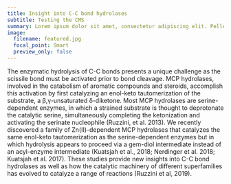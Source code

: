 ```yaml
---
title: Insight into C-C bond hydrolases
subtitle: Testing the CMS
summary: Lorem ipsum dolor sit amet, consectetur adipiscing elit. Pellentesque efficitur tellus eget tellus cursus pharetra. Maecenas eu ex libero.
image:
  filename: featured.jpg
  focal_point: Smart
  preview_only: false
---
```

The enzymatic hydrolysis of C-C bonds presents a unique challenge as the scissile bond must be activated prior to bond cleavage. MCP hydrolases, involved in the catabolism of aromatic compounds and steroids, accomplish this activation by first catalyzing an enol-keto tautomerization of the substrate, a β,γ-unsaturated δ-diketone. Most MCP hydrolases are serine-dependent enzymes, in which a strained substrate is thought to deprotonate the catalytic serine, simultaneously completing the ketonization and activating the serinate nucleophile (Ruzzini, et al. 2013). We recently discovered a family of Zn(II)-dependent MCP hydrolases that catalyzes the same enol-keto tautomerization as the serine-dependent enzymes but in which hydrolysis appears to proceed via a gem-diol intermediate instead of an acyl-enzyme intermediate (Kuatsjah et al., 2018; Nerdinger et al. 2018; Kuatsjah et al. 2017). These studies provide new insights into C-C bond hydrolases as well as how the catalytic machinery of different superfamilies has evolved to catalyze a range of reactions (Ruzzini et al, 2019).